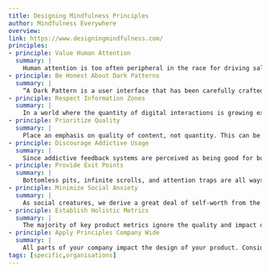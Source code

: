 ```yaml
---
title: Designing Mindfulness Principles
author: Mindfulness Everywhere
overview:
link: https://www.designingmindfulness.com/
principles:
- principle: Value Human Attention
  summary: |
    Human attention is too often peripheral in the race for driving sales and advertising revenue. It is important to recognise that the way you design your products has an impact on the human mind and mental wellbeing. By assimilating a deep-rooted respect for human attention into your organisation and examining the impact of the design decisions you make through a user-centred process, you can then build attentional products that prioritise the facilitation of meaningful engagement between a user and your product.
- principle: Be Honest About Dark Patterns
  summary: |
    “A Dark Pattern is a user interface that has been carefully crafted to trick users into doing things, such as buying insurance with their purchase or signing up for recurring bills.” (Brignull, 2010)   It is common practice to use so-called Dark Patterns as ways to boost profits, and trick users into completing actions they didn’t notice or mean to. Be aware of the interactions built into your products, talk openly about their ethics, and commit to reducing your dependencies on deception. Instead, aim to build a positive relationship between your brand and your users. The causes of these ‘sneaky’ design decisions can be tackled at their root and if they are continued to be used, it can be assumed that they are done so with the deliberate intention of their impact.
- principle: Respect Information Zones
  summary: |
    In a world where the quantity of digital interactions is growing exponentially, considering the nature in which digital products impinge on our attention is becoming increasingly important. To do so, we need to understand the different ‘zones’ to which information can be delivered and the timing of the delivery to each of these zones. Ask questions like, ‘Is this important enough to interrupt the user?’, ‘Can this be delivered in a less intrusive manner, using, for example a sound, a sensation, or subtle status change?’, and ‘Does this notification really need to be quantified?’. Information zones can also be reflected by maintaining a good visual hierarchy across your product or platform, allowing an individual to act with more agency when deciding which pieces of information to engage with.
- principle: Prioritize Quality
  summary: |
    Place an emphasis on quality of content, not quantity. This can be done by creating systems which place a value on quality of user-generated content over quality, stripping back unnecessary and distracting ephemera, focussing on the key experience, and minimising distractions. Far too often the quantity available is far more than the average user can consume. In these situations, consider whether such an overwhelming array of choices is actually useful.
- principle: Discourage Addictive Usage
  summary: |
    Since addictive feedback systems are perceived as being good for business, they are deliberately designed into everyday products. However, while these systems are often useful in the short run, they do not foster a positive relationship between the user and product in the long-term. Addictions are often cultivated by unpredictability - a common technique known as variable reward - where something different happens every time you click. You don’t know what is waiting for you in your inbox, you don’t know which Pokemon is nearby at any given time. While variability and mystery can be authentic and integral parts of some products, they are capable of actively creating unhealthy and unsustainable addictions. Instead, creating more manageable and predictable experiences would help mitigate this problem.
- principle: Provide Exit Points
  summary: |
    Bottomless pits, infinite scrolls, and attention traps are all ways of attempting to keep users in a product against their explicit will or knowledge. Instead, provide exit points, focus on the finite, and not the infinite, and actually make experiences that have an endpoint. This way users can disengage with a sense of completion and calm, instead of building an association between your product and time wasting.
- principle: Minimize Social Anxiety
  summary: |
    As social creatures, we derive a great deal of self-worth from the feeling of belonging to a community or social system. FOMO is the most commonly talked about example of how technology platforms encourage social anxiety, but the feeling that everyone is better than us and that our lives are of relatively little value is just as significant. When technology is designed to alleviate this, it can grow our sense of self-worth. At the very least, product designers should aspire to not reduce self-worth with their products.
- principle: Establish Holistic Metrics
  summary: |
    The majority of key product metrics ignore the quality and impact on wellbeing of user interactions. To make meaningful progress, there has to also be measurable progress where valid attention and wellbeing-focussed metrics are included as part of a company’s overall measurement framework.
- principle: Apply Principles Company Wide
  summary: |
    All parts of your company impact the design of your product. Consider how your internal culture, practices, and ethos, lead to the decisions and environments which affect what you make. Consider aspect such as leadership, recruitment, corporate culture, and investor relationships. Given their impact on how you operate, it is important to also include these values and principles across other parts of your organisation.
tags: [specific,organisations]    
---
```

